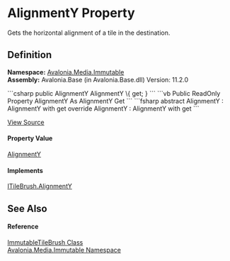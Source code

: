 # AlignmentY Property


Gets the horizontal alignment of a tile in the destination.



## Definition
**Namespace:** <a href="N_Avalonia_Media_Immutable">Avalonia.Media.Immutable</a>  
**Assembly:** Avalonia.Base (in Avalonia.Base.dll) Version: 11.2.0

<Tabs groupId="api-code-preview">
<TabItem value="csharp" label="C#">
```csharp
public AlignmentY AlignmentY \{ get; }
```
</TabItem>
<TabItem value="vb" label="VB">
```vb
Public ReadOnly Property AlignmentY As AlignmentY
	Get
```
</TabItem>
<TabItem value="fsharp" label="F#">
```fsharp
abstract AlignmentY : AlignmentY with get
override AlignmentY : AlignmentY with get
```
</TabItem>
</Tabs>



<a href="https://github.com/AvaloniaUI/Avalonia/tree/master/src/Avalonia.Base/Media/Immutable/ImmutableTileBrush.cs#L68" title="View the source code">View Source</a>



#### Property Value
<a href="T_Avalonia_Media_AlignmentY">AlignmentY</a>

#### Implements
<a href="P_Avalonia_Media_ITileBrush_AlignmentY">ITileBrush.AlignmentY</a>  


## See Also


#### Reference
<a href="T_Avalonia_Media_Immutable_ImmutableTileBrush">ImmutableTileBrush Class</a>  
<a href="N_Avalonia_Media_Immutable">Avalonia.Media.Immutable Namespace</a>  

